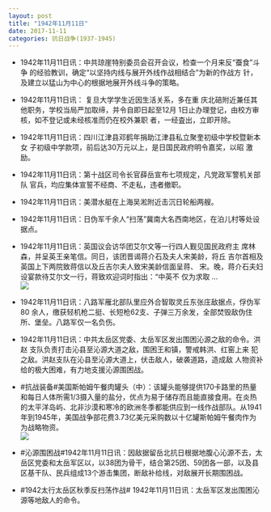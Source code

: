 ```yaml
---
layout: post
title: "1942年11月11日"
date: 2017-11-11
categories: 抗日战争(1937-1945)
---
```


<meta name="referrer" content="no-referrer" />

- 1942年11月11日讯：中共琼崖特别委员会召开会议，检查一个月来反“蚕食”斗争 的经验教训，确定“以坚持内线与展开外线作战相结合”为新的作战方 针，及建立以猛山为中心的根据地展开外线斗争的策略。 

- 1942年11月11日讯： 复旦大学学生近因生活关系，多在重 庆北碚附近兼任其他职务，学校当局严加取缔，并令自即日起至12月 1日止办理登记，由校方审核，如不登记或未经核准而仍在校外兼职 者，一经査出，立即开除。 

- 1942年11月11日讯：四川江津县邓鹤年捐助江津县私立聚奎初级中学校暨新本女 子初级中学款项，前后达30万元以上，是日国民政府明令嘉奖，以昭 激励。 

- 1942年11月11日讯：第十战区司令长官薛岳宣布七项规定，凡党政军警机关部队 官兵，均应集体宣誓不经商、不走私，违者撤职。 

- 1942年11月11日讯：美潜水艇在上海吴淞附近击沉日轮船两艘。 

- 1942年11月11日讯：日伪军千余人“扫荡”冀南大名西南地区，在泊儿村等处设 据点。 

- 1942年11月11日讯：英国议会访华团艾尔文等一行四人觐见国民政府主 席林森，并呈英王亲笔信。同日，该团晋谒蒋介石及夫人宋美龄，将丘 吉尔首相及英国上下两院致蒋信以及丘吉尔夫人致宋美龄信面呈蒋、 宋。晚，蒋介石夫妇设宴款待艾尔文一行，蒋致欢迎词时指出：“中英不 仅为求取 ... <br/><img src="https://wx3.sinaimg.cn/large/aca367d8ly1fle1bj470gj20c8090wei.jpg" />

- 1942年11月11日讯：八路军雁北部队里应外合智取灵丘东张庄敌据点，俘伪军80 余人，缴获轻机枪二挺、长短枪62支、子弹三万余发，全部焚毁敌伪住 所、堡垒。八路军仅一名负伤。 

- 1942年11月11日讯：中共太岳区党委、太岳军区发出围困沁源之敌的命令。洪赵 支队负责打击沁县至沁源大道之敌，围困王和镇，警戒韩洪、红窑上来 犯之敌。洪赵支队在沁县至沁源大道上，伏击敌人，破袭道路，造成敌 人物资补给的极大困难，有力地支援沁源围困战。 

- #抗战装备#美国斯帕姆午餐肉罐头（中）：该罐头能够提供170卡路里的热量和每日人体所需1/3摄入量的盐分，优点为易于储存而且能直接食用。在炎热的太平洋岛屿、北非沙漠和寒冷的欧洲冬季都能供应到一线作战部队。从1941年到1945年，美国战争部花费3.73亿美元采购数以十亿罐斯帕姆午餐肉作为为战略物资。 <br/><img src="https://wx1.sinaimg.cn/large/aca367d8ly1fldwzl5yc7j20fu0ss0yb.jpg" />

- #沁源围困战#1942年11月11日讯：因敌据留岳北抗日根据地腹心沁源不去，太岳区党委和太岳军区以，以38团为骨干，结合第25团、59团各一部，以及县区基干队、民兵组成13个游击集团，断敌补给线，对敌展开长期围困战。 

- #1942太行太岳区秋季反扫荡作战# 1942年11月11日讯：太岳军区发出围困沁源等地敌人的命令。 

